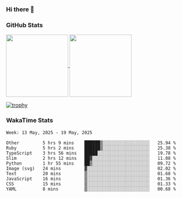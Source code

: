 ### Hi there 👋

### GitHub Stats

<a href="https://github.com/anuraghazra/github-readme-stats">
  <img align="center" height="170px" src="https://github-readme-stats.vercel.app/api/top-langs/?username=tksfjt1024&layout=compact&count_private=true&show_icons=true&show_icons=true&theme=graywhite" />
</a>
<a href="https://github.com/anuraghazra/github-readme-stats">
  <img align="center" height="170px" src="https://github-readme-stats.vercel.app/api?username=tksfjt1024&count_private=true&show_icons=true&show_icons=true&theme=graywhite" />
</a>

[![trophy](https://github-profile-trophy.vercel.app/?username=tksfjt1024)](https://github.com/ryo-ma/github-profile-trophy)

### WakaTime Stats

<!--START_SECTION:waka-->
```text
Week: 13 May, 2025 - 19 May, 2025

Other         5 hrs 9 mins    ██████▒░░░░░░░░░░░░░░░░░░   25.94 % 
Ruby          5 hrs 2 mins    ██████▒░░░░░░░░░░░░░░░░░░   25.38 % 
TypeScript    3 hrs 56 mins   █████░░░░░░░░░░░░░░░░░░░░   19.78 % 
Slim          2 hrs 12 mins   ██▓░░░░░░░░░░░░░░░░░░░░░░   11.08 % 
Python        1 hr 55 mins    ██▒░░░░░░░░░░░░░░░░░░░░░░   09.72 % 
Image (svg)   24 mins         ▓░░░░░░░░░░░░░░░░░░░░░░░░   02.02 % 
Text          20 mins         ▒░░░░░░░░░░░░░░░░░░░░░░░░   01.68 % 
JavaScript    16 mins         ▒░░░░░░░░░░░░░░░░░░░░░░░░   01.36 % 
CSS           15 mins         ▒░░░░░░░░░░░░░░░░░░░░░░░░   01.33 % 
YAML          8 mins          ▒░░░░░░░░░░░░░░░░░░░░░░░░   00.68 % 
```
<!--END_SECTION:waka-->
